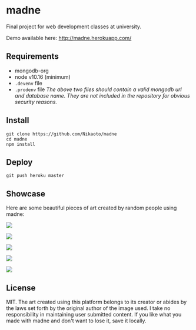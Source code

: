 # madne
Final project for web development classes at university.

Demo available here: http://madne.herokuapp.com/

## Requirements
- mongodb-org
- node v10.16 (minimum)
- `.devenv` file
- `.prodenv` file
_The above two files should contain a valid mongodb url and database name. They are not included in the repository for obvious security reasons._


## Install
```
git clone https://github.com/Nikaoto/madne
cd madne
npm install
```

## Deploy
```
git push heroku master
```

## Showcase
Here are some beautiful pieces of art created by random people using madne:

![](https://i.imgur.com/7iOuk4t.png)

![](https://i.imgur.com/8EwsGBF.png)

![](https://i.imgur.com/u8mIiQT.png)

![](https://i.imgur.com/LBn02EV.png)

![](https://i.imgur.com/eoKhu2X.png)

## License
MIT. The art created using this platform belongs to its creator or abides by the laws set forth by the original author of the image used. I take no responsibility in maintaining user submitted content. If you like what you made with madne and don't want to lose it, save it locally.
